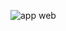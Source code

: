 ![app web](https://www.bing.com/images/search?view=detailV2&ccid=hpEwRFh2&id=4D7EFB567AC78FCFD7D1E025646E40BB6E96AC8D&thid=OIP.hpEwRFh2AlkEspIhns1AdQHaEH&mediaurl=https%3a%2f%2fwww.the-greencoach.com%2fwp-content%2fuploads%2f2015%2f05%2fnutrition-all-1.jpg&cdnurl=https%3a%2f%2fth.bing.com%2fth%2fid%2fR.869130445876025904b292219ecd4075%3frik%3djayWbrtAbmQl4A%26pid%3dImgRaw%26r%3d0&exph=545&expw=980&q=images+informations+sur+la+nutrition%2c+des+recettes%2c+des+informations+sur+les+aliments%2c+et+d%27autres+donn%c3%a9es+li%c3%a9es+%c3%a0+la+cuisine+et+%c3%a0+la+nutrition&simid=608009516765234254&FORM=IRPRST&ck=F256D911B8361F5443467AEEB2F3BA50&selectedIndex=0)
